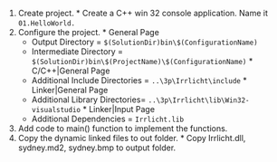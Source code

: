   1. Create project.
    * Create a C++ win 32 console application. Name it `01.HelloWorld.`
  1. Configure the project.
    * General Page
      * Output Directory = `$(SolutionDir)bin\$(ConfigurationName)`
      * Intermediate Directory = `$(SolutionDir)bin\$(ProjectName)\$(ConfigurationName)`
    * C/C++|General Page
      * Additional Include Directories = `..\3p\Irrlicht\include`
    * Linker|General Page
      * Additional Library Directories= `..\3p\Irrlicht\lib\Win32-visualstudio`
    * Linker|Input Page
      * Additional Dependencies = `Irrlicht.lib`
  1. Add code to main() function to implement the functions.
  1. Copy the dynamic linked files to out folder.
    * Copy Irrlicht.dll, sydney.md2, sydney.bmp to output folder.